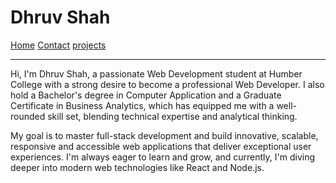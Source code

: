 # Dhruv Shah

[Home](index)
[Contact](./contact.md)
[projects](./project.md)


---

Hi, I'm Dhruv Shah, a passionate Web Development student at Humber College with a strong desire to become a professional Web Developer. I also hold a Bachelor's degree in Computer Application and a Graduate Certificate in Business Analytics, which has equipped me with a well-rounded skill set, blending technical expertise and analytical thinking.

My goal is to master full-stack development and build innovative, scalable, responsive and accessible web applications that deliver exceptional user experiences. I'm always eager to learn and grow, and currently, I'm diving deeper into modern web technologies like React and Node.js.

